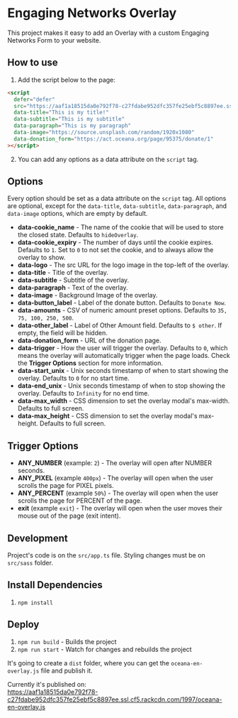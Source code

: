 # Engaging Networks Overlay

This project makes it easy to add an Overlay with a custom Engaging Networks Form to your website.

## How to use

1. Add the script below to the page:

```html
<script
  defer="defer"
  src="https://aaf1a18515da0e792f78-c27fdabe952dfc357fe25ebf5c8897ee.ssl.cf5.rackcdn.com/1997/oceana-en-overlay.js"
  data-title="This is my title!"
  data-subtitle="This is my subtitle"
  data-paragraph="This is my paragraph"
  data-image="https://source.unsplash.com/random/1920x1080"
  data-donation_form="https://act.oceana.org/page/95375/donate/1"
></script>
```

2. You can add any options as a data attribute on the `script` tag.

## Options

Every option should be set as a data attribute on the `script` tag. All options are optional, except for the `data-title`, `data-subtitle`, `data-paragraph`, and `data-image` options, which are empty by default.

- **data-cookie_name** - The name of the cookie that will be used to store the closed state. Defaults to `hideOverlay`.
- **data-cookie_expiry** - The number of days until the cookie expires. Defaults to `1`. Set to `0` to not set the cookie, and to always allow the overlay to show.
- **data-logo** - The src URL for the logo image in the top-left of the overlay.
- **data-title** - Title of the overlay.
- **data-subtitle** - Subtitle of the overlay.
- **data-paragraph** - Text of the overlay.
- **data-image** - Background Image of the overlay.
- **data-button_label** - Label of the donate button. Defaults to `Donate Now`.
- **data-amounts** - CSV of numeric amount preset options. Defaults to `35, 75, 100, 250, 500`.
- **data-other_label** - Label of Other Amount field. Defaults to `$ other`. If empty, the field will be hidden.
- **data-donation_form** - URL of the donation page.
- **data-trigger** - How the user will trigger the overlay. Defaults to `0`, which means the overlay will automatically trigger when the page loads. Check the **Trigger Options** section for more information.
- **data-start_unix** - Unix seconds timestamp of when to start showing the overlay. Defaults to `0` for no start time.
- **data-end_unix** - Unix seconds timestamp of when to stop showing the overlay. Defaults to `Infinity` for no end time.
- **data-max_width** - CSS dimension to set the overlay modal's max-width. Defaults to full screen.
- **data-max_height** - CSS dimension to set the overlay modal's max-height. Defaults to full screen.

## Trigger Options

- **ANY_NUMBER** (example: `2`) - The overlay will open after NUMBER seconds.
- **ANY_PIXEL** (example `400px`) - The overlay will open when the user scrolls the page for PIXEL pixels.
- **ANY_PERCENT** (example `50%`) - The overlay will open when the user scrolls the page for PERCENT of the page.
- **exit** (example `exit`) - The overlay will open when the user moves their mouse out of the page (exit intent).

## Development

Project's code is on the `src/app.ts` file. Styling changes must be on `src/sass` folder.

## Install Dependencies

1. `npm install`

## Deploy

1. `npm run build` - Builds the project
2. `npm run start` - Watch for changes and rebuilds the project

It's going to create a `dist` folder, where you can get the `oceana-en-overlay.js` file and publish it.

Currently it's published on:  
https://aaf1a18515da0e792f78-c27fdabe952dfc357fe25ebf5c8897ee.ssl.cf5.rackcdn.com/1997/oceana-en-overlay.js
